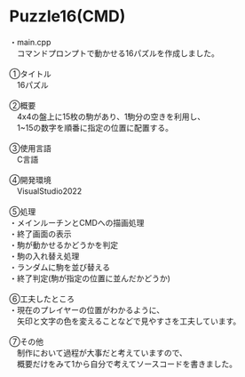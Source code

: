 # Puzzle16(CMD)
・main.cpp<br>
　コマンドプロンプトで動かせる16パズルを作成しました。<br><br>
①タイトル<br>
　16パズル<br><br>
②概要<br>
　4x4の盤上に15枚の駒があり、1駒分の空きを利用し、<br>
　1~15の数字を順番に指定の位置に配置する。<br><br>
③使用言語<br>
　C言語<br><br>
④開発環境<br>
　VisualStudio2022<br><br>
⑤処理<br>
・メインルーチンとCMDへの描画処理<br>
・終了画面の表示<br>
・駒が動かせるかどうかを判定<br>
・駒の入れ替え処理<br>
・ランダムに駒を並び替える<br>
・終了判定(駒が指定の位置に並んだかどうか)<br><br>
⑥工夫したところ<br>
・現在のプレイヤーの位置がわかるように、<br>
　矢印と文字の色を変えることなどで見やすさを工夫しています。<br><br>
⑦その他<br>
　制作において過程が大事だと考えていますので、<br>
　概要だけをみて1から自分で考えてソースコードを書きました。<br>
